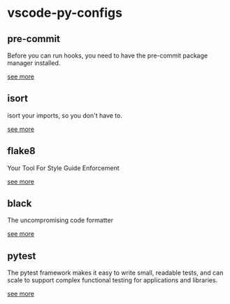 # vscode-py-configs

## pre-commit

Before you can run hooks, you need to have the pre-commit package manager installed.

[see more](https://pre-commit.com/)

## isort

isort your imports, so you don't have to.

[see more](https://pycqa.github.io/isort/)

## flake8

Your Tool For Style Guide Enforcement

[see more](https://flake8.pycqa.org/en/latest/)

## black

The uncompromising code formatter

[see more](https://black.readthedocs.io/en/stable/)

## pytest

The pytest framework makes it easy to write small, readable tests, and can scale to support complex functional testing for applications and libraries.

[see more](https://docs.pytest.org/en/7.4.x/)

